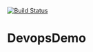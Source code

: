 [![Build Status](https://dev.azure.com/vaishalijain1234/DevopsDemo/_apis/build/status/vaaishalijain.DevopsDemo?branchName=main)](https://dev.azure.com/vaishalijain1234/DevopsDemo/_build/latest?definitionId=2&branchName=main)
# DevopsDemo
